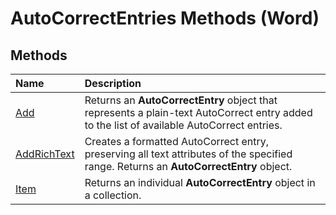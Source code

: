 
# AutoCorrectEntries Methods (Word)

## Methods



|**Name**|**Description**|
|:-----|:-----|
|[Add](670539d8-02f4-dcc9-79bd-20290766b029.md)|Returns an  **AutoCorrectEntry** object that represents a plain-text AutoCorrect entry added to the list of available AutoCorrect entries.|
|[AddRichText](e03f37ca-1011-825f-5a79-29a23f2371f0.md)|Creates a formatted AutoCorrect entry, preserving all text attributes of the specified range. Returns an  **AutoCorrectEntry** object.|
|[Item](389bb7f8-cca0-b152-4496-62b6b9d12edf.md)|Returns an individual  **AutoCorrectEntry** object in a collection.|
